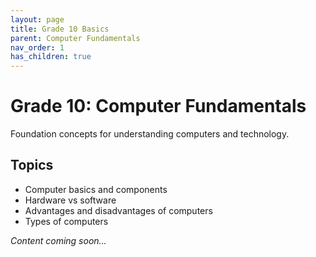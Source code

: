 ```yaml
---
layout: page
title: Grade 10 Basics
parent: Computer Fundamentals
nav_order: 1
has_children: true
---
```


# Grade 10: Computer Fundamentals

Foundation concepts for understanding computers and technology.

## Topics
- Computer basics and components
- Hardware vs software
- Advantages and disadvantages of computers
- Types of computers

*Content coming soon...*
